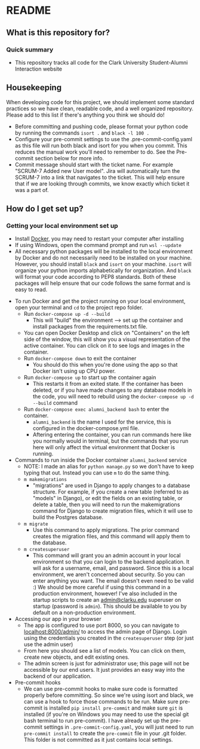 # README #

## What is this repository for? ##
### Quick summary ###
* This repository tracks all code for the Clark University Student-Alumni Interaction website

## Housekeeping ##
When developing code for this project, we should implement some standard practices so we have clean, readable code, and a well organized repository. Please add to this list if there's anything you think we should do!
* Before committing and pushing code, please format your python code by running the commands `isort .` and `black -l 100 .`
* Configure your pre-commit settings to use the .pre-commit-config.yaml as this file will run both black and isort for you when you commit. This reduces the manual work you'll need to remember to do. See the Pre-commit section below for more info.
* Commit message should start with the ticket name. For example "SCRUM-7 Added new User model". Jira will automatically turn the SCRUM-7 into a link that navigates to the ticket. This will help ensure that if we are looking through commits, we know exactly which ticket it was a part of.

## How do I get set up? ##
### Getting your local environment set up ###

* Install [Docker](https://www.docker.com/), you may need to restart your computer after installing
* If using Windows, open the command prompt and run `wsl --update`
* All necessary python packages will be installed to the local environment by Docker and do not necessarily need to be installed on your machine. However, you should install `black` and `isort` on your machine. `isort` will organize your python imports alphabetically for organization. And `black` will format your code according to PEP8 standards. Both of these packages will help ensure that our code follows the same format and is easy to read.
+ To run Docker and get the project running on your local environment, open your terminal and `cd` to the project repo folder. 
    + Run `docker-compose up -d --build`
        * This will "build" the environment --> set up the container and install packages from the requirements.txt file. 
    + You can open Docker Desktop and click on "Containers" on the left side of the window, this will show you a visual representation of the active container. You can click on it to see logs and images in the container.
    + Run `docker-compose down` to exit the container
        * You should do this when you're done using the app so that Docker isn't using up CPU power.
    + Run `docker-compose up` to start up the container again
        * This restarts it from an exited state. If the container has been deleted, or if you have made changes to any database models in the code, you will need to rebuild using the `docker-compose up -d --build` command
    + Run `docker-compose exec alumni_backend bash` to enter the container.
        * `alumni_backend` is the name I used for the service, this is configured in the docker-compose.yml file.
        * Aftering entering the container, you can run commands here like you normally would in terminal, but the commands that you run here will only affect the virtual environment that Docker is running.
+ Commands to run inside the Docker container `alumni_backend` service
    + NOTE: I made an alias for `python manage.py` so we don't have to keep typing that out. Instead you can use `m` to do the same thing.
    + `m makemigrations`
        * "migrations" are used in Django to apply changes to a database structure. For example, if you create a new table (referred to as "models" in Django), or edit the fields on an existing table, or delete a table, then you will need to run the makemigrations command for Django to create migration files, which it will use to build the Postgres database. 
    + `m migrate`
        * Use this command to apply migrations. The prior command creates the migration files, and this command will apply them to the database.
    + `m createsuperuser`
        * This command will grant you an admin account in your local environment so that you can login to the backend application. It will ask for a username, email, and password. Since this is a local environment, we aren't concerned about security. So you can enter anything you want. The email doesn't even need to be valid :) We should be more careful if using this command in a production environment, however! I've also included in the startup scripts to create an admin@clarku.edu superuser on startup (password is `admin`). This should be available to you by default on a non-production environment.
+ Accessing our app in your browser
    * The app is configured to use port 8000, so you can navigate to [localhost:8000/admin/](http://localhost:8000/admin/) to access the admin page of Django. Login using the credentials you created in the `createsuperuser` step (or just use the admin user)
    * From here you should see a list of models. You can click on them, create new objects, and edit existing ones.
    * The admin screen is just for administrator use; this page will not be accessible by our end users. It just provides an easy way into the backend of our application.
+ Pre-commit hooks
    * We can use pre-commit hooks to make sure code is formatted properly before committing. So since we're using isort and black, we can use a hook to force those commands to be run. Make sure pre-commit is installed `pip install pre-commit` and make sure `git` is installed (if you're on Windows you may need to use the special git bash terminal to run pre-commit). I have already set up the pre-commit settings in `.pre-commit-config.yaml`, you will just need to run `pre-commit install` to create the `pre-commit` file in your .git folder. This folder is not committed as it just contains local settings.
